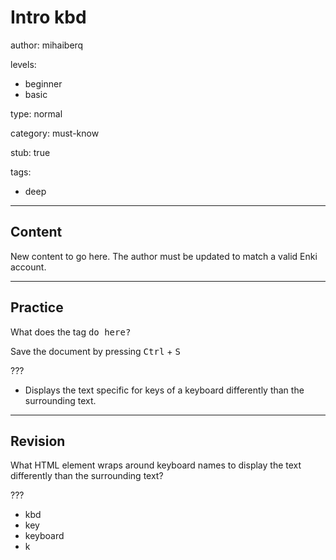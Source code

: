 # Intro kbd
author: mihaiberq

levels:
  - beginner
  - basic

type: normal

category: must-know

stub: true


tags:
  - deep


---
## Content

New content to go here. The author must be updated to match a valid Enki account.

---
## Practice

What does the tag <kbd> do here?
    <p>Save the document by pressing <kbd>Ctrl</kbd> + <kbd>S</kbd></p>

???

* Displays the text specific for keys of a keyboard differently than the surrounding text.


---
## Revision

What HTML element wraps around keyboard names to display the text differently than the surrounding text?

???
* kbd
* key
* keyboard
* k
